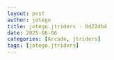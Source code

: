 ```yaml
---
layout: post
author: jotego
title: jotego.jtriders - 0d22db4
date: 2025-06-06
categories: [Arcade, jtriders]
tags: [jotego.jtriders]
---
```



